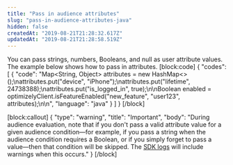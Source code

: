 ```yaml
---
title: "Pass in audience attributes"
slug: "pass-in-audience-attributes-java"
hidden: false
createdAt: "2019-08-21T21:28:32.617Z"
updatedAt: "2019-08-21T21:28:58.519Z"
---
```

You can pass strings, numbers, Booleans, and null as user attribute values. The example below shows how to pass in attributes.
[block:code]
{
  "codes": [
    {
      "code": "Map<String, Object> attributes = new HashMap<>();\nattributes.put(\"device\", \"iPhone\");\nattributes.put(\"lifetime\", 24738388);\nattributes.put(\"is_logged_in\", true);\n\nBoolean enabled = optimizelyClient.isFeatureEnabled(\"new_feature\", \"user123\", attributes);\n\n",
      "language": "java"
    }
  ]
}
[/block]

[block:callout]
{
  "type": "warning",
  "title": "Important",
  "body": "During audience evaluation, note that if you don't pass a valid attribute value for a given audience condition—for example, if you pass a string when the audience condition requires a Boolean, or if you simply forget to pass a value—then that condition will be skipped. The [SDK logs](doc:customize-logger-java) will include warnings when this occurs."
}
[/block]